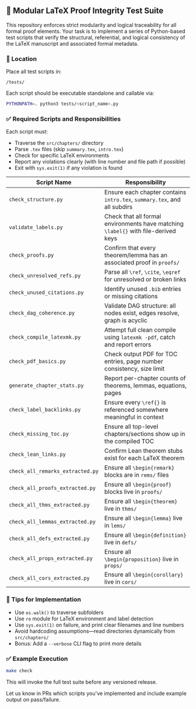 ## 🧪 Modular LaTeX Proof Integrity Test Suite

This repository enforces strict modularity and logical traceability for all formal proof elements. Your task is to implement a series of Python-based test scripts that verify the structural, referential, and logical consistency of the LaTeX manuscript and associated formal metadata.

### 📁 Location

Place all test scripts in:

```
/tests/
```

Each script should be executable standalone and callable via:

```bash
PYTHONPATH=. python3 tests/<script_name>.py
```

### ✅ Required Scripts and Responsibilities

Each script must:

* Traverse the `src/chapters/` directory
* Parse `.tex` files (skip `summary.tex`, `intro.tex`)
* Check for specific LaTeX environments
* Report any violations clearly (with line number and file path if possible)
* Exit with `sys.exit(1)` if any violation is found

| Script Name                      | Responsibility                                                                     |
| -------------------------------- | ---------------------------------------------------------------------------------- |
| `check_structure.py`             | Ensure each chapter contains `intro.tex`, `summary.tex`, and all subdirs           |
| `validate_labels.py`             | Check that all formal environments have matching `\label{}` with file-derived keys |
| `check_proofs.py`                | Confirm that every theorem/lemma has an associated proof in `proofs/`              |
| `check_unresolved_refs.py`       | Parse all `\ref`, `\cite`, `\eqref` for unresolved or broken links                 |
| `check_unused_citations.py`      | Identify unused `.bib` entries or missing citations                                |
| `check_dag_coherence.py`         | Validate DAG structure: all nodes exist, edges resolve, graph is acyclic           |
| `check_compile_latexmk.py`       | Attempt full clean compile using `latexmk -pdf`, catch and report errors           |
| `check_pdf_basics.py`            | Check output PDF for TOC entries, page number consistency, size limit              |
| `generate_chapter_stats.py`      | Report per-chapter counts of theorems, lemmas, equations, pages                    |
| `check_label_backlinks.py`       | Ensure every `\ref{}` is referenced somewhere meaningful in context                |
| `check_missing_toc.py`           | Ensure all top-level chapters/sections show up in the compiled TOC                 |
| `check_lean_links.py`            | Confirm Lean theorem stubs exist for each LaTeX theorem                            |
| `check_all_remarks_extracted.py` | Ensure all `\begin{remark}` blocks are in `rems/` files                            |
| `check_all_proofs_extracted.py`  | Ensure all `\begin{proof}` blocks live in `proofs/`                                |
| `check_all_thms_extracted.py`    | Ensure all `\begin{theorem}` live in `thms/`                                       |
| `check_all_lemmas_extracted.py`  | Ensure all `\begin{lemma}` live in `lems/`                                         |
| `check_all_defs_extracted.py`    | Ensure all `\begin{definition}` live in `defs/`                                    |
| `check_all_props_extracted.py`   | Ensure all `\begin{proposition}` live in `props/`                                  |
| `check_all_cors_extracted.py`    | Ensure all `\begin{corollary}` live in `cors/`                                     |

### 🔧 Tips for Implementation

* Use `os.walk()` to traverse subfolders
* Use `re` module for LaTeX environment and label detection
* Use `sys.exit(1)` on failure, and print clear filenames and line numbers
* Avoid hardcoding assumptions—read directories dynamically from `src/chapters/`
* Bonus: Add a `--verbose` CLI flag to print more details

### ✅ Example Execution

```bash
make check
```

This will invoke the full test suite before any versioned release.

Let us know in PRs which scripts you've implemented and include example output on pass/failure.

